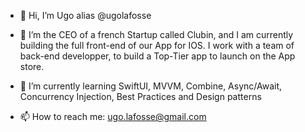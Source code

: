 - 👋 Hi, I’m Ugo alias @ugolafosse

- 👀 I’m the CEO of a french Startup called Clubin, and I am currently building the full front-end of our App for IOS. 
I work with a team of back-end developper, to build a Top-Tier app to launch on the App store. 

- 🌱 I’m currently learning SwiftUI, MVVM, Combine, Async/Await, Concurrency Injection, Best Practices and Design patterns

- 📫 How to reach me: ugo.lafosse@gmail.com

<!---
MrJekkyl/MrJekkyl is a ✨ special ✨ repository because its `README.md` (this file) appears on your GitHub profile.
You can click the Preview link to take a look at your changes.

- 💞️ I’m looking to collaborate on 
--->
